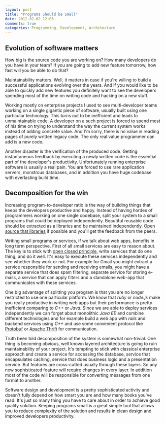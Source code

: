 ```yaml
---
layout: post
title: "Programs Should be Small"
date: 2012-02-02 12:03
comments: true
categories: Programming, Development, Architecture
---
```


## Evolution of software matters

How big is the source code you are working on? How many developers do you have in your team? If you are going to add new feature tomorrow, how fast will you be able to do that?

Maintainability matters. Well, it matters in case if you're willing to build a successful applications evolving over the years. And if you would like to be able to quickly add new features you definitely want to see the developers spending most of the time on writing code and hacking on a new stuff.

Working mostly on enterprise projects I used to see multi-developer teams working on a single gigantic piece of software, usually built using one particular technology. This turns out to be inefficient and leads to unmaintainable code. A developer on a such project is forced to spend most of his time on trying to understand the way the current system works instead of adding concrete value. And I'm sorry, there is no value in reading pages of purely written legacy code. The only real value programmer can add is a new code.

Another disaster is the verification of the produced code. Getting instantaneous feedback by executing a newly written code is the essential part of the developer's productivity. Unfortunately running enterprise software is usually a real pain. You are forced to use rare application servers, monstrous databases, and in addition you have huge codebase with everlasting build time.

## Decomposition for the win

Increasing program-to-developer ratio is the way of building things that keeps the developers productive and happy. Instead of having hordes of programmers working on one single codebase, split your system to a small programs that could be deployed independently. Beautiful reusable code should be extracted as a libraries and be maintained independently. [Open source that libraries](http://tom.preston-werner.com/2011/11/22/open-source-everything.html) if possible and you'll get the feedback from the peers.

Writing small programs or services, if we talk about web apps, benefits in long term perspective. First of all small services are easy to reason about. The key is to stick with [open closed principle](http://en.wikipedia.org/wiki/Open/closed_principle), write services that do one thing, and do it well. It's easy to execute these services independently and see whether they work or not. For example for Gmail you might extract a service responsible for sending and receiving emails, you might have a separate service that does spam filtering, separate service for storing e-mails, a service that can apply filters and a standalone web-app that communicates with these services.

One big advantage of splitting you program is that you are no longer restricted to use one particular platform. We know that _ruby_ or _node.js_ make you really productive in writing web apps but their performance is pretty inefficient comparing to _C++_ or _Java_. Since we are able to deploy services independently we can forget about monolithic _Java EE_ and combine different technologies and for example build a web app with _rails_ and backend services using _C++_ and use some convenient protocol like [Protobuf](http://code.google.com/p/protobuf/) or [Apache Thrift](http://thrift.apache.org/) for communication.

Truth been told decomposition of the system is somewhat non-trivial. One thing is becoming obvious, well known layered architecture is going to ruin maintainability of your project. It's tempting to stick with classical enterprise approach and create a service for accessing the database, service that encapsulates caching, service that does business logic and a presentation service. But features are cross-cutted usually through these layers. So any new sophisticated feature will require changes in every layer. In addition most of the code will be responsible for converting messages from one format to another.

Software design and development is a pretty sophisticated activity and doesn't fully depend on how smart you are and how many books you've read. It's just so many thing you have to care about in order to achieve good quality solution. Keeping programs small is a great simple tool that allows you to reduce complexity of the solution and results in clean design and improved developers productivity.
